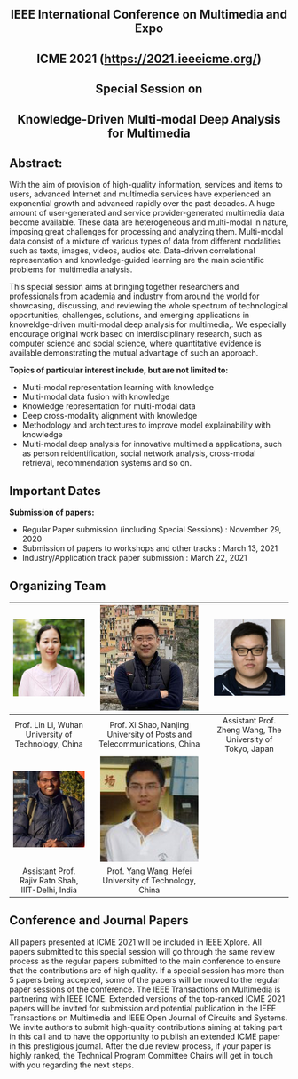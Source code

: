 ## <center> IEEE International Conference on Multimedia and Expo </center>
## <center> ICME 2021 (https://2021.ieeeicme.org/) </center>
## <center> Special Session on </center>
## <center> Knowledge-Driven Multi-modal Deep Analysis for Multimedia</center>

## Abstract:

With the aim of provision of high-quality information, services and items to users, advanced Internet and multimedia services have experienced an exponential growth and advanced rapidly over the past decades. A huge amount of user-generated and service provider-generated multimedia data become available. These data are heterogeneous and multi-modal in nature, imposing great challenges for processing and analyzing them. Multi-modal data consist of a mixture of various types of data from different modalities such as texts, images, videos, audios etc. Data-driven correlational representation and knowledge-guided learning are the main scientific problems for multimedia analysis. 

This special session aims at bringing together researchers and professionals from academia and industry from around the world for showcasing, discussing, and reviewing the whole spectrum of technological opportunities, challenges, solutions, and emerging applications in knoweldge-driven multi-modal deep analysis for multimedia,. We especially encourage original work based on interdisciplinary research, such as computer science and social science, where quantitative evidence is available demonstrating the mutual advantage of such an approach. 

**Topics of particular interest include, but are not limited to:**

* Multi-modal representation learning with knowledge
* Multi-modal data fusion with knowledge 
* Knowledge representation for multi-modal data  
* Deep cross-modality alignment with knowledge
* Methodology and architectures to improve model explainability with knowledge
* Multi-modal deep analysis for innovative multimedia applications, such as person reidentification, social network analysis, cross-modal retrieval, recommendation systems and so on.

## Important Dates

**Submission of papers:**

* Regular Paper submission (including Special Sessions) : November 29, 2020
* Submission of papers to workshops and other tracks : March 13, 2021
* Industry/Application track paper submission : March 22, 2021

## Organizing Team

| ![avatar](/picture/1.png) |![avatar](/picture/2.png) |![avatar](/picture/3.png) |
| :-: | :-: | :-:
|  Prof. Lin Li, Wuhan University of Technology, China |Prof. Xi Shao, Nanjing University of Posts and Telecommunications, China |Assistant Prof. Zheng Wang, The University of Tokyo, Japan |
| ![avatar](/picture/4.png) |![avatar](/picture/5.png) |
| Assistant Prof. Rajiv Ratn Shah, IIIT-Delhi, India |Prof. Yang Wang, Hefei University of Technology, China |



## Conference and Journal Papers
All papers presented at ICME 2021 will be included in IEEE Xplore. All papers submitted to this special session will go through the same review process as the regular papers submitted to the main conference to ensure that the contributions are of high quality. If a special session has more than 5 papers being accepted, some of the papers will be moved to the regular paper sessions of the conference.
The IEEE Transactions on Multimedia is partnering with IEEE ICME. Extended versions of the top-ranked ICME 2021 papers will be invited for submission and potential publication in the IEEE Transactions on Multimedia and IEEE Open Journal of Circuits and Systems. We invite authors to submit high-quality contributions aiming at taking part in this call and to have the opportunity to publish an extended ICME paper in this prestigious journal. After the due review process, if your paper is highly ranked, the Technical Program Committee Chairs will get in touch with you regarding the next steps.


